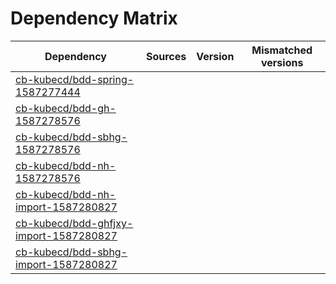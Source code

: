 # Dependency Matrix

Dependency | Sources | Version | Mismatched versions
---------- | ------- | ------- | -------------------
[cb-kubecd/bdd-spring-1587277444](https://github.com/cb-kubecd/bdd-spring-1587277444.git) |  | []() | 
[cb-kubecd/bdd-gh-1587278576](https://github.com/cb-kubecd/bdd-gh-1587278576.git) |  | []() | 
[cb-kubecd/bdd-sbhg-1587278576](https://github.com/cb-kubecd/bdd-sbhg-1587278576.git) |  | []() | 
[cb-kubecd/bdd-nh-1587278576](https://github.com/cb-kubecd/bdd-nh-1587278576.git) |  | []() | 
[cb-kubecd/bdd-nh-import-1587280827](https://github.com/cb-kubecd/bdd-nh-import-1587280827.git) |  | []() | 
[cb-kubecd/bdd-ghfjxy-import-1587280827](https://github.com/cb-kubecd/bdd-ghfjxy-import-1587280827.git) |  | []() | 
[cb-kubecd/bdd-sbhg-import-1587280827](https://github.com/cb-kubecd/bdd-sbhg-import-1587280827.git) |  | []() | 

